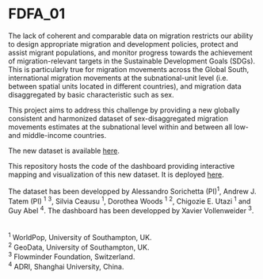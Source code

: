 FDFA\_01
========

The lack of coherent and comparable data on migration restricts our
ability to design appropriate migration and development policies,
protect and assist migrant populations, and monitor progress towards the
achievement of migration-relevant targets in the Sustainable Development
Goals (SDGs). This is particularly true for migration movements across
the Global South, international migration movements at the
subnational-unit level (i.e. between spatial units located in different
countries), and migration data disaggregated by basic characteristic
such as sex.

This project aims to address this challenge by providing a new globally
consistent and harmonized dataset of sex-disaggregated migration
movements estimates at the subnational level within and between all low-
and middle-income countries.

The new dataset is available
<a href="ftp://ftp.worldpop.org.uk/tmp/FDFA_Subnational_MigrationEstimates/" target="_blank">here</a>.

This repository hosts the code of the dashboard providing interactive
mapping and visualization of this new dataset. It is deployed
<a href="https://gravier.shinyapps.io/fdfa_01_dev_v4/" target="_blank">here</a>.

The dataset has been developped by Alessandro Sorichetta
(PI)<sup>1</sup>, Andrew J. Tatem (PI) <sup>1</sup> <sup>3</sup>, Silvia
Ceausu <sup>1</sup>, Dorothea Woods <sup>1</sup> <sup>2</sup>, Chigozie
E. Utazi <sup>1</sup> and Guy Abel <sup>4</sup>. The dashboard has been
developped by Xavier Vollenweider <sup>3</sup>. <br> <br> <br>
<sup>1</sup> WorldPop, University of Southampton, UK.<br> <sup>2</sup>
GeoData, University of Southampton, UK. <br> <sup>3</sup> Flowminder
Foundation, Switzerland. <br> <sup>4</sup> ADRI, Shanghai University,
China. <br>
